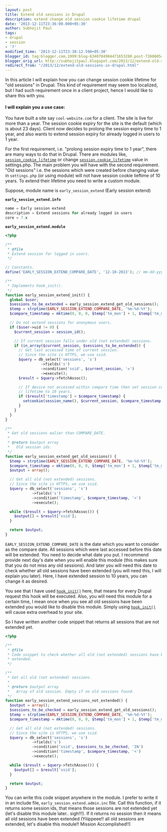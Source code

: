 ```yaml
---
layout: post
title: Extend old sessions in Drupal
description: extend change old session cookie lifetime drupal
date: '2013-12-11T23:36:00.000+05:30'
author: Subhojit Paul
tags:
- drupal
- session
- '7'
modified_time: '2013-12-11T23:38:12.590+05:30'
blogger_id: tag:blogger.com,1999:blog-6340784984471653280.post-7260605418433723869
blogger_orig_url: http://subhojitpaul.blogspot.com/2013/12/extend-old-sessions-in-drupal.html
redirect_from: "/2013/12/extend-old-sessions-in-drupal.html"
---
```


In this article I will explain how you can change session cookie lifetime for "old sessions" in Drupal. This kind of requirement may seem too localized, but I had such requirement once in a client project, hence I would like to share this with you.

#### I will explain you a use case:
You have built a site say `cool-website.com` for a client. The site is live for more than a year. The session cookie expiry for the site is the default (which is about 23 days). Client now decides to prolong the session expiry time to 1 year, and also wants to extend session expiry for already logged in users to 1 year.

For the first requirement, i.e. "prolong session expiry time to 1 year", there are many ways to do that in Drupal. There are modules like, [`session_cookie_lifetime`](https://drupal.org/project/session_cookie_lifetime) or change [`session.cookie_lifetime`](http://fleetthought.com/changing-length-user-sessions-drupal) value in settings.php.
The main problem you will have with the second requirement. "Old sessions" i.e. the sessions which were created before changing value in `settings.php` (or using module) will not have session cookie lieftime of 10 years. To extend their lifetime you need to write a custom module.

Suppose, module name is `early_session_extend` (Early session extend)

**`early_session_extend.info`**

```php
name = Early session extend
description = Extend sessions for already logged in users
core = 7.x
```

**`early_session_extend.module`**

```php
<?php

/**
 * @file
 * Extend session for logged in users.
 */

// Constants.
define('EARLY_SESSION_EXTEND_COMPARE_DATE', '12-10-2013'); // mm-dd-yyyy

/**
 * Implements hook_init().
 */
function early_session_extend_init() {
  global $user;
  $sessions_to_be_extended = early_session_extend_get_old_sessions();
  $temp = strptime(EARLY_SESSION_EXTEND_COMPARE_DATE, '%m-%d-%Y');
  $compare_timestamp = mktime(0, 0, 0, $temp['tm_mon'] + 1, $temp['tm_mday'], $temp['tm_year'] + 1900);

  // Do not extend sessions for anonymous users.
  if ($user->uid != 0) {
    $current_session = session_id();

    // If current session falls under old (not extended) sessions.
    if (in_array($current_session, $sessions_to_be_extended)) {
      // Get last accessed time of current session.
      // Since the site is HTTPS, we use ssid.
      $query = db_select('sessions', 's')
                ->fields('s')
                ->condition('ssid', $current_session, '=')
                ->execute();
      $result = $query->fetchAssoc();

      // If device not accessed within compare time then set session cookie
      // lifetime to 10 years.
      if ($result['timestamp'] < $compare_timestamp) {
        setcookie(session_name(), $current_session, $compare_timestamp + 315569520, '/', '.' . $_SERVER['SERVER_NAME']);
      }
    }
  }
}

/**
 * Get old sessions ealier than COMPARE_DATE.
 *
 * @return $output array
 *   Old session ids.
 */
function early_session_extend_get_old_sessions() {
  $temp = strptime(EARLY_SESSION_EXTEND_COMPARE_DATE, '%m-%d-%Y');
  $compare_timestamp = mktime(0, 0, 0, $temp['tm_mon'] + 1, $temp['tm_mday'], $temp['tm_year'] + 1900);
  $output = array();

  // Get all old (not extended) sessions.
  // Since the site is HTTPS, we use ssid.
  $query = db_select('sessions', 's')
            ->fields('s')
            ->condition('timestamp', $compare_timestamp, '<')
            ->execute();

  while ($result = $query->fetchAssoc()) {
    $output[] = $result['ssid'];
  }

  return $output;
}
```

`EARLY_SESSION_EXTEND_COMPARE_DATE` is the date which you want to consider as the compare date. All sessions which were last accessed before this date will be extended. You need to decide what date you put. I recommend provide next day's date when you will enable this module (this makes sure that you do not miss any old sessions). And later you will need this date to check whether all old sessions have been extended (you will need this, I will explain you later).
Here, I have extended session to 10 years, you can change it as desired.

You see that I have used [`hook_init()`](https://api.drupal.org/api/drupal/modules!system!system.api.php/function/hook_init) here, that means for every Drupal request this hook will be executed. Also, you will need this module for a certain time, I mean once when you see all old sessions have been extended you would like to disable this module. Simply using [`hook_init()`](https://api.drupal.org/api/drupal/modules!system!system.api.php/function/hook_init) will cause extra overhead to your site.

So I have written another code snippet that returns all sessions that are not extended yet.

```php
<?php

/**
 * @file
 * Code snippet to check whether all old (not extended) sessions have been
 * extended.
 */

/**
 * Get all old (not extended) sessions.
 *
 * @return $output array
 *   Array of old session. Empty if no old sessions found.
 */
function early_session_extend_sessions_not_extended() {
  $output = array();
  $sessions_to_be_checked = early_session_extend_get_old_sessions();
  $temp = strptime(EARLY_SESSION_EXTEND_COMPARE_DATE, '%m-%d-%Y');
  $compare_timestamp = mktime(0, 0, 0, $temp['tm_mon'] + 1, $temp['tm_mday'], $temp['tm_year'] + 1900);

  // Get all old (not extended) sessions.
  // Since the site is HTTPS, we use ssid.
  $query = db_select('sessions', 's')
            ->fields('s')
            ->condition('ssid', $sessions_to_be_checked, 'IN')
            ->condition('timestamp', $compare_timestamp, '<')
            ->execute();

  while ($result = $query->fetchAssoc()) {
    $output[] = $result['ssid'];
  }

  return $output;
}
```

You can write this code snippet anywhere in the module. I prefer to write it in an include file, `early_session_extend.admin.inc` file. Call this function, if it returns some session ids, that means those sessions are not extended yet (let's disable this module later.. sigh!!!). If it returns no session then it means all old sessions have been extended (Yiiippeee!! all old sessions are extended, let's disable this module!! Mission Accomplished!!)
